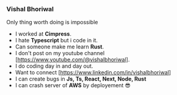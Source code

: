 ### Vishal Bhoriwal

Only thing worth doing is impossible

* I worked at **Cimpress**.
* I hate **Typescript** but i code in it.
* Can someone make me learn **Rust**.
* I don't post on my youtube channel [https://www.youtube.com/@vishalbhoriwal].
* I do coding day in and day out.
* Want to connect [https://www.linkedin.com/in/vishalbhoriwal]
* I can create bugs in **Js, Ts, React, Next, Node, Rust**
* I can crash server of **AWS** by deployement 😎
